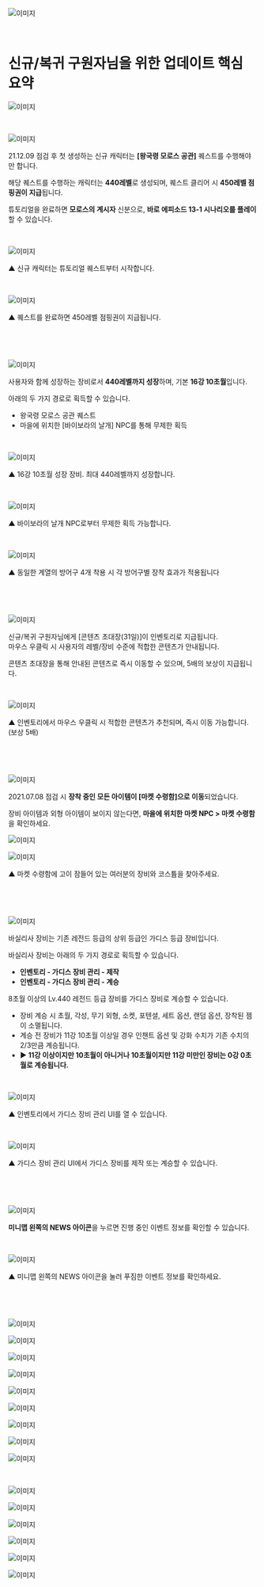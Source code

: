 ![이미지](./images/upd00.png)

&nbsp;

# 신규/복귀 구원자님을 위한 업데이트 핵심 요약

![이미지](./images/upd01.png)

&nbsp;

![이미지](./images/upd02.png)

21.12.09 점검 후 첫 생성하는 신규 캐릭터는 **[왕국령 모로스 공관]** 퀘스트를 수행해야만 합니다.

해당 퀘스트를 수행하는 캐릭터는 **440레벨**로 생성되며, 퀘스트 클리어 시 **450레벨 점핑권이 지급**됩니다.

튜토리얼을 완료하면 **모로스의 계시자** 신분으로, **바로 에피소드 13-1 시나리오를 플레이**할 수 있습니다.

&nbsp;

![이미지](./images/upd03.png)

▲ 신규 캐릭터는 튜토리얼 퀘스트부터 시작합니다.

&nbsp;

![이미지](./images/upd04.png)

▲ 퀘스트를 완료하면 450레벨 점핑권이 지급됩니다.

&nbsp;

&nbsp;

![이미지](./images/upd05.png)

사용자와 함께 성장하는 장비로서 **440레벨까지 성장**하며, 기본 **16강 10초월**입니다.

아래의 두 가지 경로로 획득할 수 있습니다.

* 왕국령 모로스 공관 퀘스트
* 마을에 위치한 [바이보라의 날개] NPC를 통해 무제한 획득

&nbsp;

![이미지](./images/upd06.png)

▲ 16강 10초월 성장 장비. 최대 440레벨까지 성장합니다.

&nbsp;

![이미지](./images/upd07.png)

▲ 바이보라의 날개 NPC로부터 무제한 획득 가능합니다.

&nbsp;

![이미지](./images/upd08.png)

▲ 동일한 계열의 방어구 4개 착용 시 각 방어구별 장착 효과가 적용됩니다

&nbsp;

&nbsp;

![이미지](./images/upd09.png)

신규/복귀 구원자님에게 [콘텐츠 초대장(31일)]이 인벤토리로 지급됩니다.  
마우스 우클릭 시 사용자의 레벨/장비 수준에 적합한 콘텐츠가 안내됩니다.

콘텐츠 초대장을 통해 안내된 콘텐츠로 즉시 이동할 수 있으며, 5배의 보상이 지급됩니다.

&nbsp;


![이미지](./images/upd10.png)

▲ 인벤토리에서 마우스 우클릭 시 적합한 콘텐츠가 추천되며, 즉시 이동 가능합니다. (보상 5배)

&nbsp;

&nbsp;

![이미지](./images/upd11.png)

2021.07.08 점검 시 **장착 중인 모든 아이템이 [마켓 수령함]으로 이동**되었습니다.

장비 아이템과 외형 아이템이 보이지 않는다면, **마을에 위치한 마켓 NPC &gt; 마켓 수령함**을 확인하세요.

![이미지](./images/upd12.png)

![이미지](./images/upd13.png)

▲ 마켓 수령함에 고이 잠들어 있는 여러분의 장비와 코스튬을 찾아주세요.

&nbsp;

&nbsp;

![이미지](./images/upd14.png)

바실리사 장비는 기존 레전드 등급의 상위 등급인 가디스 등급 장비입니다.

바실리사 장비는 아래의 두 가지 경로로 획득할 수 있습니다.

* **인벤토리 - 가디스 장비 관리 - 제작**
* **인벤토리 - 가디스 장비 관리 - 계승**

8초월 이상의 Lv.440 레전드 등급 장비를 가디스 장비로 계승할 수 있습니다.

* 장비 계승 시 초월, 각성, 무기 외형, 소켓, 포텐셜, 세트 옵션, 랜덤 옵션, 장착된 젬이 소멸됩니다.
* 계승 전 장비가 11강 10초월 이상일 경우 인챈트 옵션 및 강화 수치가 기존 수치의 2/3만큼 계승됩니다.
* **▶ 11강 이상이지만 10초월이 아니거나 10초월이지만 11강 미만인 장비는 0강 0초월로 계승됩니다.**

&nbsp;

![이미지](./images/upd15.png)

▲ 인벤토리에서 가디스 장비 관리 UI를 열 수 있습니다.

&nbsp;

![이미지](./images/upd16.png)

▲ 가디스 장비 관리 UI에서 가디스 장비를 제작 또는 계승할 수 있습니다.

&nbsp;

&nbsp;

![이미지](./images/upd17.png)

**미니맵 왼쪽의 NEWS 아이콘**을 누르면 진행 중인 이벤트 정보를 확인할 수 있습니다.

&nbsp;

![이미지](./images/upd18.png)

▲ 미니맵 왼쪽의 NEWS 아이콘을 눌러 푸짐한 이벤트 정보를 확인하세요.

&nbsp;

&nbsp;

![이미지](./images/upd19.png)

![이미지](./images/upd20.png)

![이미지](./images/upd21.png)

![이미지](./images/upd22.png)

![이미지](./images/upd23.png)

![이미지](./images/upd24.png)

![이미지](./images/upd25.png)

![이미지](./images/upd26.png)

![이미지](./images/upd27.png)

&nbsp;

![이미지](./images/upd28.png)

![이미지](./images/upd29.png)

![이미지](./images/upd30.png)

![이미지](./images/upd31.png)

![이미지](./images/upd32.png)

![이미지](./images/upd33.png)